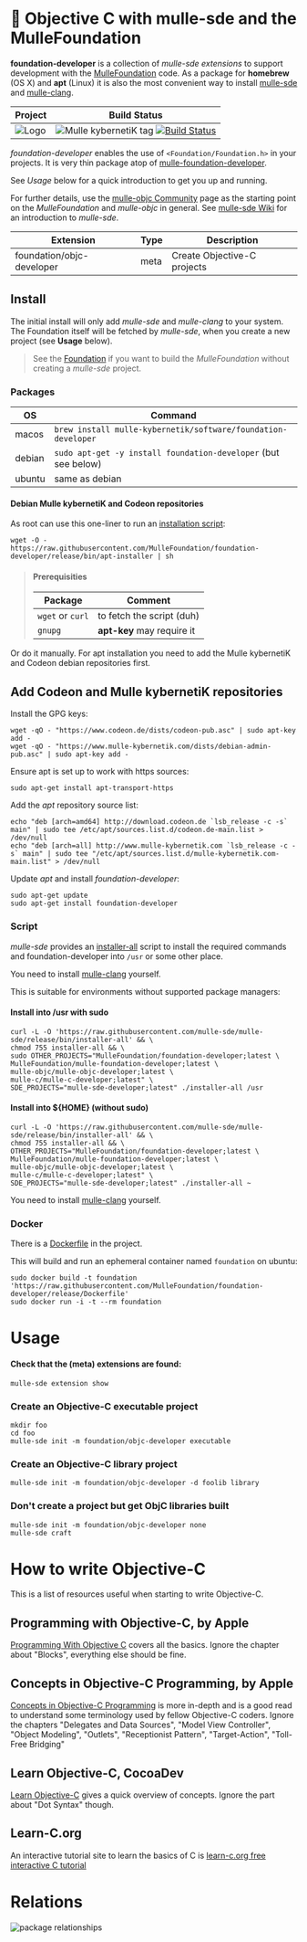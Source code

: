 # 👒 Objective C with mulle-sde and the MulleFoundation


**foundation-developer** is a collection of *mulle-sde extensions* to support development 
with the [MulleFoundation](//github.com/MulleFoundation)
code. As a package for **homebrew** (OS X) and **apt** (Linux) it is also the most
convenient way to install [mulle-sde](//github.com/mulle-sde/mulle-sde) and 
[mulle-clang](//github.com/Codeon-GmbH/mulle-clang).


Project      | Build Status
-------------|-----------------------------------
![Logo](https://raw.githubusercontent.com/MulleFoundation/foundation-developer/release/logo.png)| ![Mulle kybernetiK tag](https://img.shields.io/github/tag/MulleFoundation/foundation-developer.svg) [![Build Status](https://travis-ci.org/MulleFoundation/foundation-developer.svg?branch=release)](https://travis-ci.org/MulleFoundation/foundation-developer)


*foundation-developer* enables the use of `<Foundation/Foundation.h>` in your
projects. It is very thin package atop of
[mulle-foundation-developer](//github.com/MulleFoundation/mulle-foundation-developer).

See *Usage* below for a quick introduction to get you up and running.

For further details, use the [mulle-objc Community](//mulle-objc.github.io)
page as the starting point on the *MulleFoundation* and *mulle-objc* in general.
See [mulle-sde Wiki](//github.com/mulle-sde/mulle-sde/wiki) for an introduction
to *mulle-sde*.


Extension                 | Type | Description
--------------------------|------|----------------------------
foundation/objc-developer | meta | Create Objective-C projects


## Install

The initial install will only add *mulle-sde* and *mulle-clang* to your
system. The Foundation itself will be fetched by *mulle-sde*, when you create
a new project (see **Usage** below).

> See the [Foundation](//github.com/MulleFoundation/Foundation)
> if you want to build the *MulleFoundation* without creating a *mulle-sde* project.


### Packages

OS      | Command
--------|------------------------------------
macos   | `brew install mulle-kybernetik/software/foundation-developer`
debian  | `sudo apt-get -y install foundation-developer` (but see below)
ubuntu  | same as debian


#### Debian Mulle kybernetiK and Codeon repositories

As root can use this one-liner to run an [installation script](https://github.com/MulleFoundation/foundation-developer/blob/release/bin/apt-installer):

```
wget -O - https://raw.githubusercontent.com/MulleFoundation/foundation-developer/release/bin/apt-installer | sh
```

> #### Prerequisities
>
> Package          | Comment
> -----------------|--------------------------
> `wget` or `curl` | to fetch the script (duh)
> `gnupg`          | **apt-key** may require it


Or do it manually. For apt installation you need to add the Mulle kybernetiK
and Codeon debian repositories first.

## Add Codeon and Mulle kybernetiK repositories

Install the GPG keys: 

```
wget -qO - "https://www.codeon.de/dists/codeon-pub.asc" | sudo apt-key add -
wget -qO - "https://www.mulle-kybernetik.com/dists/debian-admin-pub.asc" | sudo apt-key add -
```

Ensure apt is set up to work with https sources:

```
sudo apt-get install apt-transport-https
```

Add the *apt* repository source list: 

```
echo "deb [arch=amd64] http://download.codeon.de `lsb_release -c -s` main" | sudo tee /etc/apt/sources.list.d/codeon.de-main.list > /dev/null
echo "deb [arch=all] http://www.mulle-kybernetik.com `lsb_release -c -s` main" | sudo tee "/etc/apt/sources.list.d/mulle-kybernetik.com-main.list" > /dev/null
```

Update *apt* and install *foundation-developer*:

```
sudo apt-get update
sudo apt-get install foundation-developer

```

### Script

*mulle-sde* provides an [installer-all](https://raw.githubusercontent.com/mulle-sde/mulle-sde/release/bin/installer-all) script to install the required commands and foundation-developer into `/usr` or some other place.

You need to install [mulle-clang](//github.com/Codeon-GmbH/mulle-clang) yourself.

This is suitable for environments without supported package managers:

#### Install into /usr with sudo

```
curl -L -O 'https://raw.githubusercontent.com/mulle-sde/mulle-sde/release/bin/installer-all' && \
chmod 755 installer-all && \
sudo OTHER_PROJECTS="MulleFoundation/foundation-developer;latest \
MulleFoundation/mulle-foundation-developer;latest \
mulle-objc/mulle-objc-developer;latest \
mulle-c/mulle-c-developer;latest" \
SDE_PROJECTS="mulle-sde-developer;latest" ./installer-all /usr
```

#### Install into ${HOME} (without sudo)

```
curl -L -O 'https://raw.githubusercontent.com/mulle-sde/mulle-sde/release/bin/installer-all' && \
chmod 755 installer-all && \
OTHER_PROJECTS="MulleFoundation/foundation-developer;latest \
MulleFoundation/mulle-foundation-developer;latest \
mulle-objc/mulle-objc-developer;latest \
mulle-c/mulle-c-developer;latest" \
SDE_PROJECTS="mulle-sde-developer;latest" ./installer-all ~
```

You need to install [mulle-clang](//github.com/Codeon-GmbH/mulle-clang) yourself.

### Docker

There is a [Dockerfile](https://raw.githubusercontent.com/MulleFoundation/foundation-developer/release/Dockerfile) in the project.

This will build and run an ephemeral container named `foundation` on
ubuntu:

```
sudo docker build -t foundation 'https://raw.githubusercontent.com/MulleFoundation/foundation-developer/release/Dockerfile'
sudo docker run -i -t --rm foundation
```


# Usage

#### Check that the (meta) extensions are found:

```
mulle-sde extension show
```

### Create an Objective-C executable project

```
mkdir foo
cd foo
mulle-sde init -m foundation/objc-developer executable
```

### Create an Objective-C library project

```
mulle-sde init -m foundation/objc-developer -d foolib library
```

### Don't create a project but get ObjC libraries built

```
mulle-sde init -m foundation/objc-developer none
mulle-sde craft
```

# How to write Objective-C

This is a list of resources useful when starting to write Objective-C.

## Programming with Objective-C, by Apple

[Programming With Objective C](https://developer.apple.com/library/archive/documentation/Cocoa/Conceptual/ProgrammingWithObjectiveC/Introduction/Introduction.html) covers all the basics. Ignore the chapter about "Blocks", everything else should be fine.

## Concepts in Objective-C Programming, by Apple

[Concepts in Objective-C Programming](https://developer.apple.com/library/archive/documentation/General/Conceptual/CocoaEncyclopedia/Introduction/Introduction.html) is more in-depth and is a good read to understand some terminology used by fellow Objective-C coders. Ignore the chapters "Delegates and Data Sources", "Model View Controller", "Object Modeling", "Outlets", "Receptionist Pattern", "Target-Action", "Toll-Free Bridging"

## Learn Objective-C, CocoaDev

[Learn Objective-C](https://www.cocoadevcentral.com/d/learn_objectivec) gives a quick overview of concepts. Ignore the part about "Dot Syntax" though.

## Learn-C.org

An interactive tutorial site to learn the basics of C is
[learn-c.org free interactive C tutorial](https://www.learn-c.org)


# Relations

![package relationships](dox/relationships.png)
